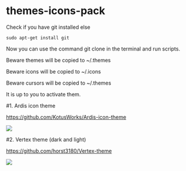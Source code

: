 # themes-icons-pack

Check if you have git installed else

	sudo apt-get install git

Now you can use the command git clone in the terminal and run scripts.

Beware themes will be copied to ~/.themes

Beware icons will be copied to ~/.icons

Beware cursors will be copied to ~/.themes


It is up to you to activate them.


#1. Ardis icon theme

https://github.com/KotusWorks/Ardis-icon-theme

<a target="_blank" href="http://erikdubois.be/wp-content/uploads/2015/05/Screenshot-from-2015-05-17-114440.png">
<img style="max-width:100%;" src="http://erikdubois.be/wp-content/uploads/2015/05/Screenshot-from-2015-05-17-114440.png">
</a>

#2. Vertex theme (dark and light)

https://github.com/horst3180/Vertex-theme

<a target="_blank" href="http://erikdubois.be/wp-content/uploads/2015/05/Screenshot-from-2015-05-17-114440.png">
<img style="max-width:100%;" src="http://erikdubois.be/wp-content/uploads/2015/05/Screenshot-from-2015-05-17-114440.png">
</a>

